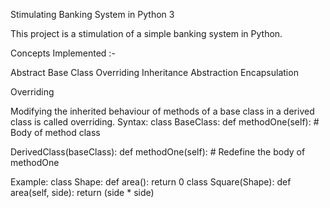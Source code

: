 Stimulating Banking System in Python 3 

This project is a stimulation of a simple banking system in Python.

Concepts Implemented :- 

Abstract Base Class
Overriding
Inheritance
Abstraction
Encapsulation

Overriding

Modifying the inherited behaviour of methods of a base class in a derived class is called overriding.
 Syntax: 
class BaseClass: 
def methodOne(self): # Body of method class 

DerivedClass(baseClass): 
def methodOne(self): # Redefine the body of methodOne 

Example: class Shape: 
def area(): 
return 0 
class Square(Shape): 
def area(self, side): 
return (side * side)


